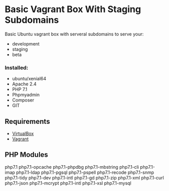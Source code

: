 # Basic Vagrant Box With Staging Subdomains

 Basic Ubuntu vagrant box with serveral subdomains to serve your:
  - development
  - staging
  - beta
 
 ### Installed:
 - ubuntu/xenial64
 - Apache 2.4
 - PHP 7.1
 - Phpmyadmin
 - Composer
 - GIT
 
 ## Requirements
 - [VirtualBox](http://www.virtualbox.org/wiki/Downloads)
 - [Vagrant](http://www.vagrantup.com/downloads)
 
 ## PHP Modules
 
 php7.1 php7.1-opcache php7.1-phpdbg php7.1-mbstring php7.1-cli php7.1-imap php7.1-ldap php7.1-pgsql php7.1-pspell php7.1-recode php7.1-snmp php7.1-tidy php7.1-dev php7.1-intl php7.1-gd php7.1-zip php7.1-xml php7.1-curl php7.1-json php7.1-mcrypt
 php7.1-intl php7.1-xsl php7.1-mysql